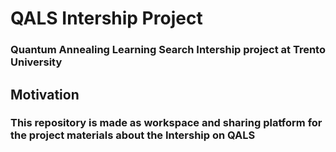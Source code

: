 # QALS Intership Project
### Quantum Annealing Learning Search Intership project at Trento University
## Motivation
### This repository is made as workspace and sharing platform for the project materials about the Intership on QALS
